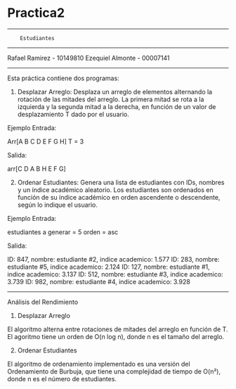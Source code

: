 # Practica2
***********************************************
		Estudiantes
***********************************************
Rafael Ramirez		-	10149810
Ezequiel Almonte	-	00007141

***********************************************


Esta práctica contiene dos programas:

1. Desplazar Arreglo: Desplaza un arreglo de elementos alternando la rotación de las mitades del arreglo. 
La primera mitad se rota a la izquierda y la segunda mitad a la derecha, en función de un valor de desplazamiento T dado por el usuario.

Ejemplo Entrada:

Arr[A B C D E F G H]
T = 3

Salida:

arr[C D A B H E F G]


2. Ordenar Estudiantes: Genera una lista de estudiantes con IDs, nombres y un índice académico aleatorio. 
Los estudiantes son ordenados en función de su índice académico en orden ascendente o descendente, según lo indique el usuario.

Ejemplo Entrada:

estudiantes a generar = 5
orden = asc

Salida:

ID: 847, nombre: estudiante #2, indice academico: 1.577
ID: 283, nombre: estudiante #5, indice academico: 2.124
ID: 127, nombre: estudiante #1, indice academico: 3.137
ID: 512, nombre: estudiante #3, indice academico: 3.739
ID: 982, nombre: estudiante #4, indice academico: 3.928

*****************************************************************************************************
Análisis del Rendimiento


1. Desplazar Arreglo

El algoritmo alterna entre rotaciones de mitades del arreglo en función de T.
El agoritmo tiene un orden de O(n log n), donde n es el tamaño del arreglo.

2. Ordenar Estudiantes

El algoritmo de ordenamiento implementado es una versión del Ordenamiento de Burbuja, que tiene una complejidad de tiempo de O(n²), donde n es el número de estudiantes.
